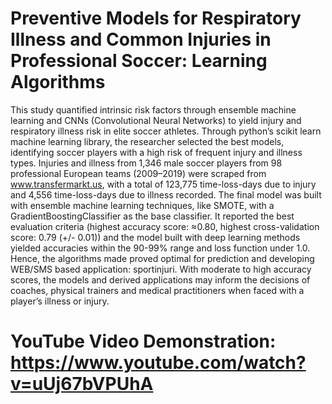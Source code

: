 # Preventive Models for Respiratory Illness and Common Injuries in Professional Soccer: Learning Algorithms

This study quantified intrinsic risk factors through ensemble machine learning and CNNs (Convolutional Neural Networks)
to yield injury and respiratory illness risk in elite soccer athletes. Through python’s scikit learn machine learning library, the
researcher selected the best models, identifying soccer players with a high risk of frequent injury and illness types. Injuries
and illness from 1,346 male soccer players from 98 professional European teams (2009–2019) were scraped from
www.transfermarkt.us, with a total of 123,775 time-loss-days due to injury and 4,556 time-loss-days due to illness recorded.
The final model was built with ensemble machine learning techniques, like SMOTE, with a GradientBoostingClassifier as the
base classifier. It reported the best evaluation criteria (highest accuracy score: ≈0.80, highest cross-validation score: 0.79 (+/-
0.01)) and the model built with deep learning methods yielded accuracies within the 90-99% range and loss function under
1.0. Hence, the algorithms made proved optimal for prediction and developing WEB/SMS based application: sportinjuri.
With moderate to high accuracy scores, the models and derived applications may inform the decisions of coaches, physical
trainers and medical practitioners when faced with a player’s illness or injury.

# YouTube Video Demonstration: https://www.youtube.com/watch?v=uUj67bVPUhA
